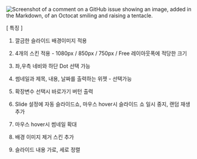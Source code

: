 ![Screenshot of a comment on a GitHub issue showing an image, added in the Markdown, of an Octocat smiling and raising a tentacle.](https://moonhouse.co.kr/files/attach/images/2023/05/19/473ebfdf6d25fdc738f4dc1edcd3e496.jpg)

[ 특징 ]

1. 깔금한 슬라이드 배경이미지 적용

2. 4개의 스킨 적용 - 1080px / 850px / 750px / Free 레이아웃폭에 적당한 크기 

3. 좌,우측 네비와 하단 Dot 선택 가능

4. 썸네일과 제목, 내용, 날짜를 출력하는 위젯 - 선택가능

5. 확장변수 선택시 바로가기 버턴 출력

6. Slide 설정에 자동 슬라이드쇼, 마우스 hover시 슬라이드 쇼 일시 중지, 랜덤 재생 추가

7. 마우스 hover시 썸네일 확대

8. 배경 이미지 제거 스킨 추가

9. 슬라이드 내용 가로, 세로 정렬 
